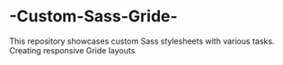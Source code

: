 # -Custom-Sass-Gride-
This repository showcases custom Sass stylesheets with various tasks. Creating responsive Gride layouts
